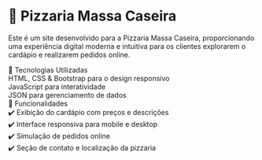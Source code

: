 ﻿# 🍕 Pizzaria Massa Caseira
Este é um site desenvolvido para a Pizzaria Massa Caseira, proporcionando uma experiência digital moderna e intuitiva para os clientes explorarem o cardápio e realizarem pedidos online.

🚀 Tecnologias Utilizadas<br>
HTML, CSS & Bootstrap para o design responsivo<br>
JavaScript para interatividade<br>
JSON para gerenciamento de dados<br>
📌 Funcionalidades<br>
✔️ Exibição do cardápio com preços e descrições<br>
✔️ Interface responsiva para mobile e desktop<br>
✔️ Simulação de pedidos online<br>
✔️ Seção de contato e localização da pizzaria<br>

